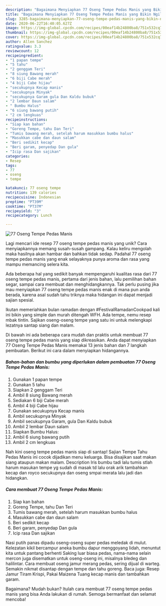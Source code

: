 ```yaml
---
description: "Bagaimana Menyiapkan 77 Oseng Tempe Pedas Manis yang Bikin Ngiler"
title: "Bagaimana Menyiapkan 77 Oseng Tempe Pedas Manis yang Bikin Ngiler"
slug: 3285-bagaimana-menyiapkan-77-oseng-tempe-pedas-manis-yang-bikin-ngiler
date: 2020-06-22T16:40:05.627Z
image: https://img-global.cpcdn.com/recipes/00eaf14b24800ba8/751x532cq70/77-oseng-tempe-pedas-manis-foto-resep-utama.jpg
thumbnail: https://img-global.cpcdn.com/recipes/00eaf14b24800ba8/751x532cq70/77-oseng-tempe-pedas-manis-foto-resep-utama.jpg
cover: https://img-global.cpcdn.com/recipes/00eaf14b24800ba8/751x532cq70/77-oseng-tempe-pedas-manis-foto-resep-utama.jpg
author: Allen Sanchez
ratingvalue: 3.3
reviewcount: 12
recipeingredient:
- "1 papan tempe"
- "5 tahu"
- "2 genggam Teri"
- "8 siung Bawang merah"
- "6 biji Cabe merah"
- "4 biji Cabe hijau"
- "secukupnya Kecap manis"
- "secukupnya Minyak"
- "secukupnya Garam gula Dan Kaldu bubuk"
- "2 lembar Daun salam"
- " Bumbu Halus"
- "6 siung bawang putih"
- "2 cm lengkuas"
recipeinstructions:
- "Siap kan bahan"
- "Goreng Tempe, tahu Dan Teri"
- "Tumis bawang merah, setelah harum masukkan bumbu halus"
- "Masukkan cabe dan daun salam"
- "Beri sedikit kecap"
- "Beri garam, penyedap Dan gula"
- "Icip rasa Dan sajikan"
categories:
- Resep
tags:
- 77
- oseng
- tempe

katakunci: 77 oseng tempe 
nutrition: 139 calories
recipecuisine: Indonesian
preptime: "PT39M"
cooktime: "PT37M"
recipeyield: "3"
recipecategory: Lunch

---
```



![77 Oseng Tempe Pedas Manis](https://img-global.cpcdn.com/recipes/00eaf14b24800ba8/751x532cq70/77-oseng-tempe-pedas-manis-foto-resep-utama.jpg)

Lagi mencari ide resep 77 oseng tempe pedas manis yang unik? Cara menyiapkannya memang susah-susah gampang. Kalau keliru mengolah maka hasilnya akan hambar dan bahkan tidak sedap. Padahal 77 oseng tempe pedas manis yang enak selayaknya punya aroma dan rasa yang mampu memancing selera kita.

Ada beberapa hal yang sedikit banyak mempengaruhi kualitas rasa dari 77 oseng tempe pedas manis, pertama dari jenis bahan, lalu pemilihan bahan segar, sampai cara membuat dan menghidangkannya. Tak perlu pusing jika mau menyiapkan 77 oseng tempe pedas manis enak di mana pun anda berada, karena asal sudah tahu triknya maka hidangan ini dapat menjadi sajian spesial.

Ikutan memeriahkan bulan ramadan dengan #FestivalRamadanCookpad kali ini bikin yang simple dan murah ditengah WFH. Ada tempe, nemu resep mbak tintin. Sajikan oseng-oseng tempe yang satu ini untuk melengkapi lezatnya santap siang dan malam.


Di bawah ini ada beberapa cara mudah dan praktis untuk membuat 77 oseng tempe pedas manis yang siap dikreasikan. Anda dapat menyiapkan 77 Oseng Tempe Pedas Manis memakai 13 jenis bahan dan 7 langkah pembuatan. Berikut ini cara dalam menyiapkan hidangannya.

<!--inarticleads1-->

##### Bahan-bahan dan bumbu yang diperlukan dalam pembuatan 77 Oseng Tempe Pedas Manis:

1. Gunakan 1 papan tempe
1. Gunakan 5 tahu
1. Siapkan 2 genggam Teri
1. Ambil 8 siung Bawang merah
1. Sediakan 6 biji Cabe merah
1. Ambil 4 biji Cabe hijau
1. Gunakan secukupnya Kecap manis
1. Ambil secukupnya Minyak
1. Ambil secukupnya Garam, gula Dan Kaldu bubuk
1. Ambil 2 lembar Daun salam
1. Siapkan  Bumbu Halus:
1. Ambil 6 siung bawang putih
1. Ambil 2 cm lengkuas


Nah kini oseng tempe pedas manis siap di santap! Sajian Tempe Tahu Pedas Manis ini cocok dijadikan menu keluarga. Bisa disajikan saat makan siang ataupun makan malam. Description Iris bumbu tadi lalu tumis stlah harum masukan tempe yg sudah di masak td lalu orak arik tambahkan kecap dan royco secukupnya dan oseng smpai merata lalu jadi dan hidangkan. 

<!--inarticleads2-->

##### Cara membuat 77 Oseng Tempe Pedas Manis:

1. Siap kan bahan
1. Goreng Tempe, tahu Dan Teri
1. Tumis bawang merah, setelah harum masukkan bumbu halus
1. Masukkan cabe dan daun salam
1. Beri sedikit kecap
1. Beri garam, penyedap Dan gula
1. Icip rasa Dan sajikan


Nasi putih panas dipadu oseng-oseng super pedas meledak di mulut. Kelezatan kikil bercampur aneka bumbu dapur menggoyang lidah, menuntut kita untuk pantang berhenti Saking luar biasa pedas, nama-nama selain mercon juga disematkan untuk oseng-oseng ini, misalnya bledeg dan halilintar. Cara membuat oseng jamur merang pedas, sering dijual di warteg. Semakin nikmat disantap dengan tempe dan tahu goreng. Baca juga: Resep Jamur Tiram Krispi, Pakai Maizena Tuang kecap manis dan tambahkan garam. 

Bagaimana? Mudah bukan? Itulah cara membuat 77 oseng tempe pedas manis yang bisa Anda lakukan di rumah. Semoga bermanfaat dan selamat mencoba!
